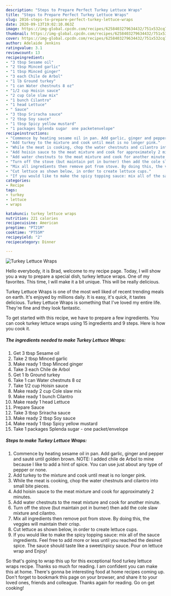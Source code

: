 ```yaml
---
description: "Steps to Prepare Perfect Turkey Lettuce Wraps"
title: "Steps to Prepare Perfect Turkey Lettuce Wraps"
slug: 2016-steps-to-prepare-perfect-turkey-lettuce-wraps
date: 2020-09-13T19:02:10.063Z
image: https://img-global.cpcdn.com/recipes/6258403279634432/751x532cq70/turkey-lettuce-wraps-recipe-main-photo.jpg
thumbnail: https://img-global.cpcdn.com/recipes/6258403279634432/751x532cq70/turkey-lettuce-wraps-recipe-main-photo.jpg
cover: https://img-global.cpcdn.com/recipes/6258403279634432/751x532cq70/turkey-lettuce-wraps-recipe-main-photo.jpg
author: Adelaide Jenkins
ratingvalue: 3.1
reviewcount: 13
recipeingredient:
- "3 tbsp Sesame oil"
- "2 tbsp Minced garlic"
- "1 tbsp Minced ginger"
- "3 each Chile de Arbol"
- "1 lb Ground turkey"
- "1 can Water chestnuts 8 oz"
- "1/2 cup Hoisin sauce"
- "2 cup Cole slaw mix"
- "1 bunch Cilantro"
- "1 head Lettuce"
- " Sauce"
- "3 tbsp Sriracha sauce"
- "2 tbsp Soy sauce"
- "1 tbsp Spicy yellow mustard"
- "1 packages Splenda sugar  one packetenvelope"
recipeinstructions:
- "Commence by heating sesame oil in pan. Add garlic, ginger and pepper and sauté until golden brown. NOTE: I added chile de Arbol to mine because I like to add a hint of spice. You can use just about any type of pepper or none."
- "Add turkey to the mixture and cook until meat is no longer pink."
- "While the meat is cooking, chop the water chestnuts and cilantro into small bite pieces."
- "Add hoisin sauce to the meat mixture and cook for approximately 2 minutes."
- "Add water chestnuts to the meat mixture and cook for another minute."
- "Turn off the stove (but maintain pot in burner) then add the cole slaw mixture and cilantro."
- "Mix all ingredients then remove pot from stove. By doing this, the veggies will maintain their crisp."
- "Cut lettuce as shown below, in order to create lettuce cups."
- "If you would like to make the spicy topping sauce: mix all of the sauce ingredients. Feel free to add more or less until you reached the desired spice. The sauce should taste like a sweet/spicy sauce. Pour on lettuce wrap and Enjoy!"
categories:
- Recipe
tags:
- turkey
- lettuce
- wraps

katakunci: turkey lettuce wraps 
nutrition: 221 calories
recipecuisine: American
preptime: "PT21M"
cooktime: "PT55M"
recipeyield: "2"
recipecategory: Dinner

---
```



![Turkey Lettuce Wraps](https://img-global.cpcdn.com/recipes/6258403279634432/751x532cq70/turkey-lettuce-wraps-recipe-main-photo.jpg)

Hello everybody, it is Brad, welcome to my recipe page. Today, I will show you a way to prepare a special dish, turkey lettuce wraps. One of my favorites. This time, I will make it a bit unique. This will be really delicious.

Turkey Lettuce Wraps is one of the most well liked of recent trending meals on earth. It's enjoyed by millions daily. It is easy, it's quick, it tastes delicious. Turkey Lettuce Wraps is something that I've loved my entire life. They're fine and they look fantastic.




To get started with this recipe, we have to prepare a few ingredients. You can cook turkey lettuce wraps using 15 ingredients and 9 steps. Here is how you cook it.

<!--inarticleads1-->

##### The ingredients needed to make Turkey Lettuce Wraps:

1. Get 3 tbsp Sesame oil
1. Take 2 tbsp Minced garlic
1. Make ready 1 tbsp Minced ginger
1. Take 3 each Chile de Arbol
1. Get 1 lb Ground turkey
1. Take 1 can Water chestnuts 8 oz
1. Take 1/2 cup Hoisin sauce
1. Make ready 2 cup Cole slaw mix
1. Make ready 1 bunch Cilantro
1. Make ready 1 head Lettuce
1. Prepare  Sauce
1. Take 3 tbsp Sriracha sauce
1. Make ready 2 tbsp Soy sauce
1. Make ready 1 tbsp Spicy yellow mustard
1. Take 1 packages Splenda sugar - one packet/envelope




<!--inarticleads2-->

##### Steps to make Turkey Lettuce Wraps:

1. Commence by heating sesame oil in pan. Add garlic, ginger and pepper and sauté until golden brown. NOTE: I added chile de Arbol to mine because I like to add a hint of spice. You can use just about any type of pepper or none.
1. Add turkey to the mixture and cook until meat is no longer pink.
1. While the meat is cooking, chop the water chestnuts and cilantro into small bite pieces.
1. Add hoisin sauce to the meat mixture and cook for approximately 2 minutes.
1. Add water chestnuts to the meat mixture and cook for another minute.
1. Turn off the stove (but maintain pot in burner) then add the cole slaw mixture and cilantro.
1. Mix all ingredients then remove pot from stove. By doing this, the veggies will maintain their crisp.
1. Cut lettuce as shown below, in order to create lettuce cups.
1. If you would like to make the spicy topping sauce: mix all of the sauce ingredients. Feel free to add more or less until you reached the desired spice. The sauce should taste like a sweet/spicy sauce. Pour on lettuce wrap and Enjoy!




So that's going to wrap this up for this exceptional food turkey lettuce wraps recipe. Thanks so much for reading. I am confident you can make this at home. There's gonna be interesting food at home recipes coming up. Don't forget to bookmark this page on your browser, and share it to your loved ones, friends and colleague. Thanks again for reading. Go on get cooking!
